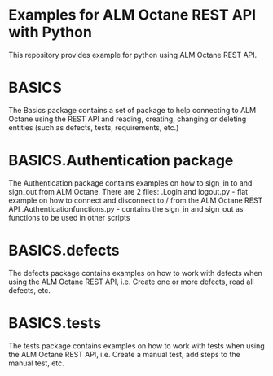 # Examples for ALM Octane REST API with Python
This repository provides example for python using ALM Octane REST API.

# BASICS
The Basics package contains a set of package to help connecting to ALM Octane using the REST API and reading, creating, changing or deleting entities (such as defects, tests, requirements, etc.)

# BASICS.Authentication package
The Authentication package contains examples on how to sign_in to and sign_out from ALM Octane. There are 2 files:
.Login and logout.py - flat example on how to connect and disconnect to / from the ALM Octane REST API
.Authenticationfunctions.py - contains the sign_in and sign_out as functions to be used in other scripts

# BASICS.defects
The defects package contains examples on how to work with defects when using the ALM Octane REST API, i.e. Create one or more defects, read all defects, etc.

# BASICS.tests
The tests package contains examples on how to work with tests when using the ALM Octane REST API, i.e. Create a manual test, add steps to the manual test, etc.
